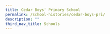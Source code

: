 ```yaml
---
title: Cedar Boys' Primary School
permalink: /school-histories/cedar-boys-pri/
description: ""
third_nav_title: Schools
---
```


